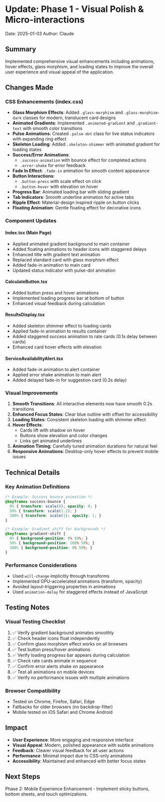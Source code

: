 # Update: Phase 1 - Visual Polish & Micro-interactions
Date: 2025-01-03
Author: Claude

## Summary
Implemented comprehensive visual enhancements including animations, hover effects, glass morphism, and loading states to improve the overall user experience and visual appeal of the application.

## Changes Made

### CSS Enhancements (index.css)
- **Glass Morphism Effects**: Added `.glass-morphism` and `.glass-morphism-dark` classes for modern, translucent card designs
- **Animated Gradients**: Implemented `.animated-gradient` and `.gradient-text` with smooth color transitions
- **Pulse Animations**: Created `.pulse-dot` class for live status indicators with expanding ring effect
- **Skeleton Loading**: Added `.skeleton-shimmer` with animated gradient for loading states
- **Success/Error Animations**: 
  - `.success-animation` with bounce effect for completed actions
  - `.error-shake` for error feedback
- **Fade In Effect**: `.fade-in` animation for smooth content appearance
- **Button Interactions**: 
  - `.button-press` with scale effect on click
  - `.button-hover` with elevation on hover
- **Progress Bar**: Animated loading bar with sliding gradient
- **Tab Indicators**: Smooth underline animation for active tabs
- **Ripple Effect**: Material-design inspired ripple on button clicks
- **Floating Animation**: Gentle floating effect for decorative icons

### Component Updates

#### Index.tsx (Main Page)
- Applied animated gradient background to main container
- Added floating animations to header icons with staggered delays
- Enhanced title with gradient text animation
- Replaced standard card with glass morphism effect
- Added fade-in animation to main card
- Updated status indicator with pulse-dot animation

#### CalculateButton.tsx
- Added button press and hover animations
- Implemented loading progress bar at bottom of button
- Enhanced visual feedback during calculation

#### ResultsDisplay.tsx
- Added skeleton shimmer effect to loading cards
- Applied fade-in animation to results container
- Added staggered success animation to rate cards (0.1s delay between cards)
- Enhanced card hover effects with elevation

#### ServiceAvailabilityAlert.tsx
- Added fade-in animation to alert container
- Applied error shake animation to main alert
- Added delayed fade-in for suggestion card (0.3s delay)

### Visual Improvements
1. **Smooth Transitions**: All interactive elements now have smooth 0.2s transitions
2. **Enhanced Focus States**: Clear blue outline with offset for accessibility
3. **Loading States**: Consistent skeleton loading with shimmer effect
4. **Hover Effects**: 
   - Cards lift with shadow on hover
   - Buttons show elevation and color changes
   - Links get animated underlines
5. **Animation Timing**: Carefully tuned animation durations for natural feel
6. **Responsive Animations**: Desktop-only hover effects to prevent mobile issues

## Technical Details

### Key Animation Definitions
```css
/* Example: Success bounce animation */
@keyframes success-bounce {
  0% { transform: scale(0); opacity: 0; }
  50% { transform: scale(1.2); }
  100% { transform: scale(1); opacity: 1; }
}

/* Example: Gradient shift for backgrounds */
@keyframes gradient-shift {
  0% { background-position: 0% 50%; }
  50% { background-position: 100% 50%; }
  100% { background-position: 0% 50%; }
}
```

### Performance Considerations
- Used `will-change` implicitly through transforms
- Implemented GPU-accelerated animations (transform, opacity)
- Avoided layout-triggering properties in animations
- Used `animation-delay` for staggered effects instead of JavaScript

## Testing Notes

### Visual Testing Checklist
1. ✅ Verify gradient background animates smoothly
2. ✅ Check header icons float independently
3. ✅ Confirm glass morphism effect works on all browsers
4. ✅ Test button press/hover animations
5. ✅ Verify loading progress bar appears during calculation
6. ✅ Check rate cards animate in sequence
7. ✅ Confirm error alerts shake on appearance
8. ✅ Test all animations on mobile devices
9. ✅ Verify no performance issues with multiple animations

### Browser Compatibility
- Tested on Chrome, Firefox, Safari, Edge
- Fallbacks for older browsers (no backdrop-filter)
- Mobile tested on iOS Safari and Chrome Android

## Impact
- **User Experience**: More engaging and responsive interface
- **Visual Appeal**: Modern, polished appearance with subtle animations
- **Feedback**: Clearer visual feedback for all user actions
- **Performance**: Minimal impact due to CSS-only animations
- **Accessibility**: Maintained and enhanced with better focus states

## Next Steps
Phase 2: Mobile Experience Enhancement - Implement sticky buttons, bottom sheets, and touch optimizations.